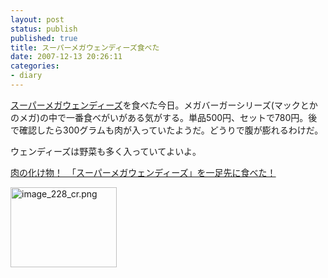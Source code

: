 ```yaml
---
layout: post
status: publish
published: true
title: スーパーメガウェンディーズ食べた
date: 2007-12-13 20:26:11
categories:
- diary
---
```

[スーパーメガウェンディーズ](http://www.nihon-wendies.co.jp/wendys/index.html)を食べた今日。メガバーガーシリーズ(マックとかのメガ)の中で一番食べがいがある気がする。単品500円、セットで780円。後で確認したら300グラムも肉が入っていたようだ。どうりで腹が膨れるわけだ。

ウェンディーズは野菜も多く入っていてよいよ。

<a href="http://ascii.jp/elem/000/000/091/91768/">肉の化け物！　「スーパーメガウェンディーズ」を一足先に食べた！</a>

<img src="http://junkai.org/blog/wp-content/uploads/image_228_cr.png" alt="image_228_cr.png" height="128" width="170" />
